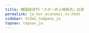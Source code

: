 ```yaml
---
title: 韓国経済TV「スター非上場株式」出演
permalink: ja_kor_economic_tv.html
sidebar: Video_Company_ja
topnav: topnav_ja
---
```


<!-- <style>.embed-container { position: relative; padding-bottom: 56.25%; height: 0; overflow: hidden; max-width: 100%; } .embed-container iframe, .embed-container object, .embed-container embed { position: absolute; top: 0; left: 0; width: 100%; height: 100%; }</style><div class='embed-container'><iframe src='https://www.youtube.com/embed/yq49ZstiGKY' frameborder='0' allowfullscreen></iframe></div> -->